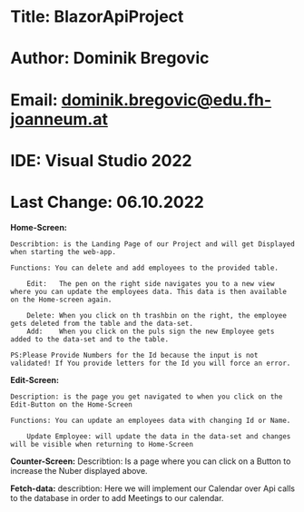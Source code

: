 # Title:            BlazorApiProject
# Author:           Dominik Bregovic
# Email:            dominik.bregovic@edu.fh-joanneum.at
# IDE:              Visual Studio 2022
# Last Change:      06.10.2022


**Home-Screen:**

	Describtion: is the Landing Page of our Project and will get Displayed when starting the web-app.

	Functions: You can delete and add employees to the provided table.

		Edit:	The pen on the right side navigates you to a new view where you can update the employees data. This data is then available on the Home-screen again.

		Delete: When you click on th trashbin on the right, the employee gets deleted from the table and the data-set.
		Add:	When you click on the puls sign the new Employee gets added to the data-set and to the table.
	
	PS:Please Provide Numbers for the Id because the input is not validated! If You provide letters for the Id you will force an error.


**Edit-Screen:**

	Description: is the page you get navigated to when you click on the Edit-Button on the Home-Screen

	Functions: You can update an employees data with changing Id or Name.
		
		Update Employee: will update the data in the data-set and changes will be visible when returning to Home-Screen



**Counter-Screen:**
	Describtion: Is a page where you can click on a Button to increase the Nuber displayed above.


**Fetch-data:**
	describtion: Here we will implement our Calendar over Api calls to the database in order to add Meetings to our calendar.

